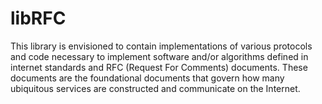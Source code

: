 # libRFC

This library is envisioned to contain implementations of various 
protocols and code necessary to implement software and/or algorithms
defined in internet standards and RFC (Request For Comments) documents.
These documents are the foundational documents that govern how 
many ubiquitous services are constructed and communicate on the
Internet.